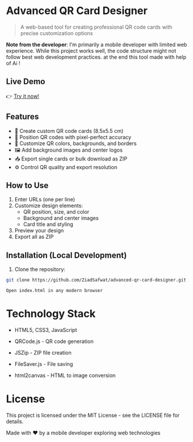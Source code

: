 # Advanced QR Card Designer

> A web-based tool for creating professional QR code cards with precise customization options

**Note from the developer**: I'm primarily a mobile developer with limited web experience. While this project works well, the code structure might not follow best web development practices. at the end this tool made with help of Ai !
## Live Demo

👉 [Try it now!](https://ziadsafwat.github.io/advanced-qr-card-designer/)
## Features

- 🎨 Create custom QR code cards (8.5x5.5 cm)
- 📌 Position QR codes with pixel-perfect accuracy
- 🌈 Customize QR colors, backgrounds, and borders
- 🖼️ Add background images and center logos
- 📥 Export single cards or bulk download as ZIP
- ⚙️ Control QR quality and export resolution

## How to Use

1. Enter URLs (one per line)
2. Customize design elements:
   - QR position, size, and color
   - Background and center images
   - Card title and styling
3. Preview your design
4. Export all as ZIP

## Installation (Local Development)

1. Clone the repository:
```bash
git clone https://github.com/ZiadSafwat/advanced-qr-card-designer.git
```

    Open index.html in any modern browser

# Technology Stack

  -  HTML5, CSS3, JavaScript

  -  QRCode.js - QR code generation

  -  JSZip - ZIP file creation

  -  FileSaver.js - File saving

  -  html2canvas - HTML to image conversion

# License

This project is licensed under the MIT License - see the LICENSE file for details.

Made with ❤️ by a mobile developer exploring web technologies
